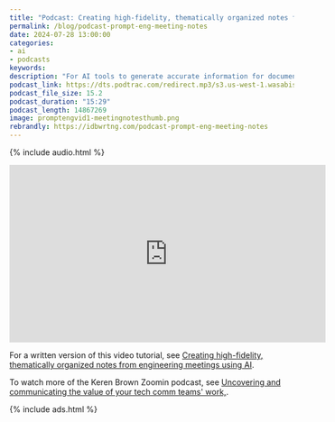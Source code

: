 ```yaml
---
title: "Podcast: Creating high-fidelity, thematically organized notes from engineering meetings using AI"
permalink: /blog/podcast-prompt-eng-meeting-notes
date: 2024-07-28 13:00:00
categories:
- ai
- podcasts
keywords: 
description: "For AI tools to generate accurate information for documentation you're writing, you need to pass in source material. This usually means meeting with engineers and product managers to gather information about the product. In this tutorial, I share prompts for turning those meeting transcriptions into organized, readable meeting summaries. These cleaned up summaries can then function as input context for documentation-oriented prompts."
podcast_link: https://dts.podtrac.com/redirect.mp3/s3.us-west-1.wasabisys.com/idbwmedia.com/podcasts/promptengvid1-meetingnotes.mp3
podcast_file_size: 15.2
podcast_duration: "15:29"
podcast_length: 14867269
image: promptengvid1-meetingnotesthumb.png
rebrandly: https://idbwrtng.com/podcast-prompt-eng-meeting-notes
---
```


{% include audio.html %}

<iframe width="560" height="315" src="https://www.youtube.com/embed/SoreYhhCFY8" title="Create high fidelity, thematically organized meeting notes using AI" frameborder="0" allow="accelerometer; autoplay; clipboard-write; encrypted-media; gyroscope; picture-in-picture" allowfullscreen></iframe>

For a written version of this video tutorial, see [Creating high-fidelity, thematically organized notes from engineering meetings using AI](/ai/prompt-engineering-summarizing-meeting-notes.html).

To watch more of the Keren Brown Zoomin podcast, see [Uncovering and communicating the value of your tech comm teams' work,](/blog/value-techcomm-zoomin-podcast).

{% include ads.html %}

